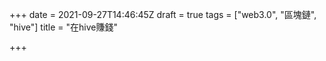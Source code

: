 +++
date = 2021-09-27T14:46:45Z
draft = true
tags = ["web3.0", "區塊鏈", "hive"]
title = "在hive賺錢"

+++
